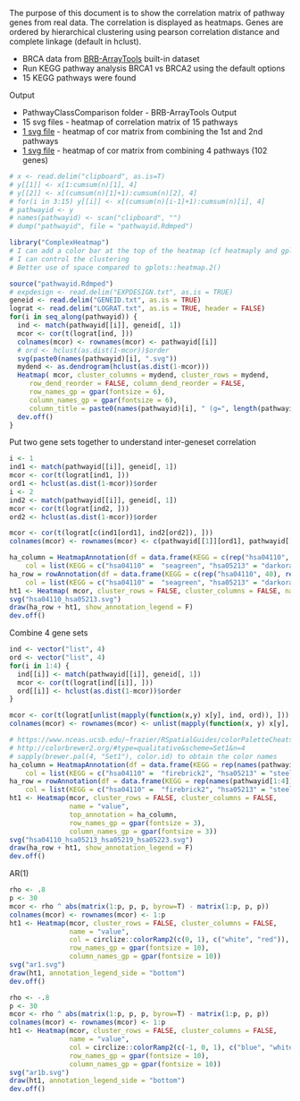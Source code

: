 The purpose of this document is to show the correlation matrix of pathway genes from real data. The correlation is displayed as heatmaps. Genes are ordered by hierarchical clustering using pearson correlation distance and complete linkage (default in hclust).

*  BRCA data from [BRB-ArrayTools](https://brb.nci.nih.gov/BRB-ArrayTools/) built-in dataset
*  Run KEGG pathway analysis BRCA1 vs BRCA2 using the default options
*  15 KEGG pathways were found

Output

*  PathwayClassComparison folder - BRB-ArrayTools Output
*  15 svg files - heatmap of correlation matrix of 15 pathways
*  [1 svg file](hsa04110_hsa05213.svg) - heatmap of cor matrix from combining the 1st and 2nd pathways
*  [1 svg file](hsa04110_hsa05213_hsa05219_hsa05223.svg) - heatmap of cor matrix from combining 4 pathways (102 genes)

```R
# x <- read.delim("clipboard", as.is=T)
# y[[1]] <- x[1:cumsum(n)[1], 4]
# y[[2]] <- x[(cumsum(n)[1]+1):cumsum(n)[2], 4]
# for(i in 3:15) y[[i]] <- x[(cumsum(n)[i-1]+1):cumsum(n)[i], 4]
# pathwayid <- y
# names(pathwayid) <- scan("clipboard", "")
# dump("pathwayid", file = "pathwayid.Rdmped")

library("ComplexHeatmap")
# I can add a color bar at the top of the heatmap (cf heatmaply and gplots)
# I can control the clustering
# Better use of space compared to gplots::heatmap.2()

source("pathwayid.Rdmped")
# expdesign <- read.delim("EXPDESIGN.txt", as.is = TRUE)
geneid <- read.delim("GENEID.txt", as.is = TRUE)
lograt <- read.delim("LOGRAT.txt", as.is = TRUE, header = FALSE)
for(i in seq_along(pathwayid)) {
  ind <- match(pathwayid[[i]], geneid[, 1])
  mcor <- cor(t(lograt[ind, ]))
  colnames(mcor) <- rownames(mcor) <- pathwayid[[i]]
  # ord <- hclust(as.dist(1-mcor))$order
  svg(paste0(names(pathwayid)[i], ".svg"))
  mydend <- as.dendrogram(hclust(as.dist(1-mcor)))
  Heatmap( mcor, cluster_columns = mydend, cluster_rows = mydend,
     row_dend_reorder = FALSE, column_dend_reorder = FALSE,
     row_names_gp = gpar(fontsize = 6),
     column_names_gp = gpar(fontsize = 6),
     column_title = paste0(names(pathwayid)[i], " (g=", length(pathwayid[[i]]), ")"), name = "value")  
  dev.off()
}
```

Put two gene sets together to understand inter-geneset correlation
```R
i <- 1
ind1 <- match(pathwayid[[i]], geneid[, 1])
mcor <- cor(t(lograt[ind1, ]))
ord1 <- hclust(as.dist(1-mcor))$order
i <- 2
ind2 <- match(pathwayid[[i]], geneid[, 1])
mcor <- cor(t(lograt[ind2, ]))
ord2 <- hclust(as.dist(1-mcor))$order

mcor <- cor(t(lograt[c(ind1[ord1], ind2[ord2]), ]))
colnames(mcor) <- rownames(mcor) <- c(pathwayid[[1]][ord1], pathwayid[[2]][ord2])

ha_column = HeatmapAnnotation(df = data.frame(KEGG = c(rep("hsa04110", 40), rep("hsa05213", 24))),
    col = list(KEGG = c("hsa04110" =  "seagreen", "hsa05213" = "darkorange")))
ha_row = rowAnnotation(df = data.frame(KEGG = c(rep("hsa04110", 40), rep("hsa05213", 24))),
    col = list(KEGG = c("hsa04110" =  "seagreen", "hsa05213" = "darkorange")))
ht1 <- Heatmap( mcor, cluster_rows = FALSE, cluster_columns = FALSE, name = "value", top_annotation = ha_column, row_names_gp = gpar(fontsize = 6), column_names_gp = gpar(fontsize = 6))
svg("hsa04110_hsa05213.svg")
draw(ha_row + ht1, show_annotation_legend = F)
dev.off()
```

Combine 4 gene sets
```R
ind <- vector("list", 4)
ord <- vector("list", 4)
for(i in 1:4) {
  ind[[i]] <- match(pathwayid[[i]], geneid[, 1])
  mcor <- cor(t(lograt[ind[[i]], ]))
  ord[[i]] <- hclust(as.dist(1-mcor))$order
}

mcor <- cor(t(lograt[unlist(mapply(function(x,y) x[y], ind, ord)), ]))
colnames(mcor) <- rownames(mcor) <- unlist(mapply(function(x, y) x[y], pathwayid[1:4], ord))

# https://www.nceas.ucsb.edu/~frazier/RSpatialGuides/colorPaletteCheatsheet.pdf#page=4
# http://colorbrewer2.org/#type=qualitative&scheme=Set1&n=4
# sapply(brewer.pal(4, "Set1"), color.id) to obtain the color names
ha_column = HeatmapAnnotation(df = data.frame(KEGG = rep(names(pathwayid[1:4]), sapply(pathwayid[1:4], length))),
    col = list(KEGG = c("hsa04110" =  "firebrick2", "hsa05213" = "steelblue", "hsa05219" = "palegreen4", "hsa05223" = "orchid4")))
ha_row = rowAnnotation(df = data.frame(KEGG = rep(names(pathwayid[1:4]), sapply(pathwayid[1:4], length))),
    col = list(KEGG = c("hsa04110" =  "firebrick2", "hsa05213" = "steelblue", "hsa05219" = "palegreen4", "hsa05223" = "orchid4")))
ht1 <- Heatmap(mcor, cluster_rows = FALSE, cluster_columns = FALSE,
               name = "value",
               top_annotation = ha_column,
               row_names_gp = gpar(fontsize = 3),
               column_names_gp = gpar(fontsize = 3))               
svg("hsa04110_hsa05213_hsa05219_hsa05223.svg")
draw(ha_row + ht1, show_annotation_legend = F)
dev.off()
```

AR(1)
```R
rho <- .8
p <- 30
mcor <- rho ^ abs(matrix(1:p, p, p, byrow=T) - matrix(1:p, p, p))
colnames(mcor) <- rownames(mcor) <- 1:p
ht1 <- Heatmap(mcor, cluster_rows = FALSE, cluster_columns = FALSE,
               name = "value",
               col = circlize::colorRamp2(c(0, 1), c("white", "red")),
               row_names_gp = gpar(fontsize = 10),
               column_names_gp = gpar(fontsize = 10))
svg("ar1.svg")
draw(ht1, annotation_legend_side = "bottom")
dev.off()

rho <- -.8
p <- 30
mcor <- rho ^ abs(matrix(1:p, p, p, byrow=T) - matrix(1:p, p, p))
colnames(mcor) <- rownames(mcor) <- 1:p
ht1 <- Heatmap(mcor, cluster_rows = FALSE, cluster_columns = FALSE,
               name = "value",
               col = circlize::colorRamp2(c(-1, 0, 1), c("blue", "white", "red")),
               row_names_gp = gpar(fontsize = 10),
               column_names_gp = gpar(fontsize = 10))
svg("ar1b.svg")
draw(ht1, annotation_legend_side = "bottom")
dev.off()
```

